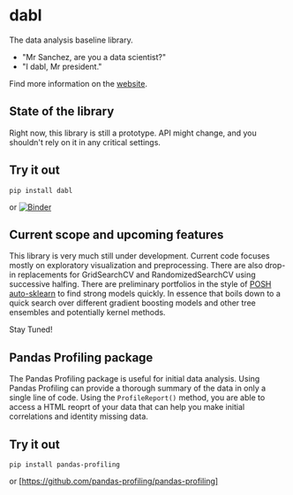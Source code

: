 # dabl
The data analysis baseline library.

- "Mr Sanchez, are you a data scientist?"
- "I dabl, Mr president."

Find more information on the [website](https://dabl.github.io/).

## State of the library
Right now, this library is still a prototype. API might change, and you shouldn't rely on it in any critical settings.

## Try it out

```
pip install dabl
```

or [![Binder](https://mybinder.org/badge_logo.svg)](https://mybinder.org/v2/gh/dabl/dabl/master)

## Current scope and upcoming features
This library is very much still under development. Current code focuses mostly on exploratory visualization and preprocessing.
There are also drop-in replacements for GridSearchCV and RandomizedSearchCV using successive halfing.
There are preliminary portfolios in the style of
[POSH
auto-sklearn](https://ml.informatik.uni-freiburg.de/papers/18-AUTOML-AutoChallenge.pdf)
to find strong models quickly.  In essence that boils down to a quick search
over different gradient boosting models and other tree ensembles and
potentially kernel methods.

Stay Tuned!

## Pandas Profiling package
The Pandas Profiling package is useful for initial data analysis. Using Pandas Profiling can provide a thorough summary of the data in only a single line of code. Using the ```ProfileReport()``` method, you are able to access a HTML reoprt of your data that can help you make initial correlations and identity missing data.

## Try it out

```
pip install pandas-profiling
```

or [https://github.com/pandas-profiling/pandas-profiling]
